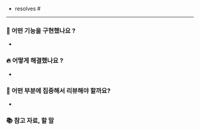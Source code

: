 <!-- 제목: [BE/FE/All] (기능 등) -->
<!-- 아래에 이슈 번호를 매겨주세요 -->

- resolves #

---

### 🚀 어떤 기능을 구현했나요 ?
- 

### 🔥 어떻게 해결했나요 ?
- 

### 📝 어떤 부분에 집중해서 리뷰해야 할까요?
- 

### 📚 참고 자료, 할 말
